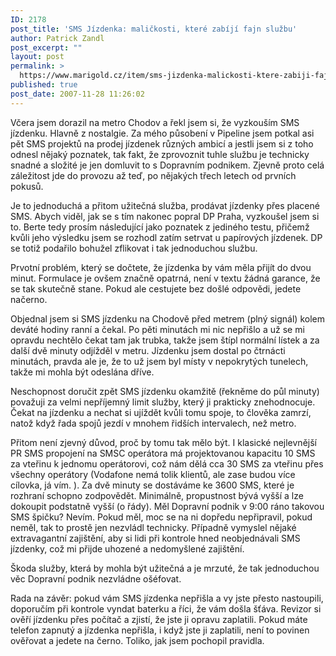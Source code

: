 ```yaml
---
ID: 2178
post_title: 'SMS Jízdenka: maličkosti, které zabíjí fajn službu'
author: Patrick Zandl
post_excerpt: ""
layout: post
permalink: >
  https://www.marigold.cz/item/sms-jizdenka-malickosti-ktere-zabiji-fajn-sluzbu
published: true
post_date: 2007-11-28 11:26:02
---
```

Včera jsem dorazil na metro Chodov a řekl jsem si, že vyzkouším SMS jízdenku. Hlavně z nostalgie. Za mého působení v Pipeline jsem potkal asi pět SMS projektů na prodej jízdenek různých ambicí a jestli jsem si z toho odnesl nějaký poznatek, tak fakt, že zprovoznit tuhle službu je technicky snadné a složité je jen domluvit to s Dopravním podnikem. Zjevně proto celá záležitost jde do provozu až teď, po nějakých třech letech od prvních pokusů.

Je to jednoduchá a přitom užitečná služba, prodávat jízdenky přes placené SMS. Abych viděl, jak se s tím nakonec popral DP Praha, vyzkoušel jsem si to. Berte tedy prosím následující jako poznatek z jediného testu, přičemž kvůli jeho výsledku jsem se rozhodl zatím setrvat u papírových jízdenek. DP se totiž podařilo bohužel zflikovat i tak jednoduchou službu. 

Prvotní problém, který se dočtete, že jízdenka by vám měla přijít do dvou minut. Formulace je ovšem značně opatrná, není v textu žádná garance, že se tak skutečně stane. Pokud ale cestujete bez došlé odpovědi, jedete načerno. 

Objednal jsem si SMS jízdenku na Chodově před metrem (plný signál) kolem deváté hodiny ranní a čekal. Po pěti minutách mi nic nepřišlo a už se mi opravdu nechtělo čekat tam jak trubka, takže jsem štípl normální lístek a za další dvě minuty odjížděl v metru. Jízdenku jsem dostal po čtrnácti minutách, pravda ale je, že to už jsem byl místy v nepokrytých tunelech, takže mi mohla být odeslána dříve. 

Neschopnost doručit zpět SMS jízdenku okamžitě (řekněme do půl minuty) považuji za velmi nepříjemný limit služby, který ji prakticky znehodnocuje. Čekat na jízdenku a nechat si ujíždět kvůli tomu spoje, to člověka zamrzí, natož když řada spojů jezdí v mnohem řidších intervalech, než metro.  

Přitom není zjevný důvod, proč by tomu tak mělo být. I klasické nejlevnější PR SMS propojení na SMSC operátora má projektovanou kapacitu 10 SMS za vteřinu k jednomu operátorovi, což nám dělá cca 30 SMS za vteřinu přes všechny operátory (Vodafone nemá tolik klientů, ale zase budou více cílovka, já vím. ). Za dvě minuty se dostáváme ke 3600 SMS, které je rozhraní schopno zodpovědět. Minimálně, propustnost bývá vyšší a lze dokoupit podstatně vyšší (o řády). Měl Dopravní podnik v 9:00 ráno takovou SMS špičku? Nevím. Pokud měl, moc se na ni dopředu nepřipravil, pokud neměl, tak to prostě jen nezvládl technicky. Případně vymyslel nějaké extravagantní zajištění, aby si lidi při kontrole hned neobjednávali SMS jízdenky, což mi přijde uhozené a nedomyšlené zajištění. 

Škoda služby, která by mohla být užitečná a je mrzuté, že tak jednoduchou věc Dopravní podnik nezvládne ošéfovat.  

Rada na závěr: pokud vám SMS jízdenka nepřišla a vy jste přesto nastoupili, doporučím při kontrole vyndat baterku a říci, že vám došla šťáva. Revizor si ověří jízdenku přes počítač a zjistí, že jste ji opravu zaplatili. Pokud máte telefon zapnutý a jízdenka nepřišla, i když jste ji zaplatili, není to povinen ověřovat a jedete na černo. Toliko, jak jsem pochopil pravidla.